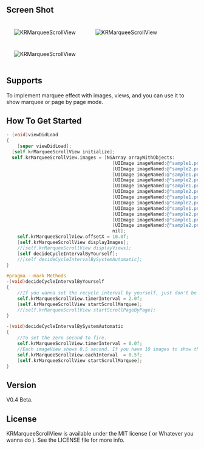## Screen Shot

<img src="https://dl.dropbox.com/u/83663874/GitHubs/KRMarqueeScrollView-1.png" alt="KRMarqueeScrollView" title="KRMarqueeScrollView" style="margin: 20px;" class="center" /> &nbsp;
<img src="https://dl.dropbox.com/u/83663874/GitHubs/KRMarqueeScrollView-2.png" alt="KRMarqueeScrollView" title="KRMarqueeScrollView" style="margin: 20px;" class="center" /> &nbsp;
<img src="https://dl.dropbox.com/u/83663874/GitHubs/KRMarqueeScrollView-3.png" alt="KRMarqueeScrollView" title="KRMarqueeScrollView" style="margin: 20px;" class="center" /> &nbsp;

## Supports

To implement marquee effect with images, views, and you can use it to show marquee or page by page mode.

## How To Get Started

``` objective-c
- (void)viewDidLoad
{
    [super viewDidLoad];
  [self.krMarqueeScrollView initialize];
  self.krMarqueeScrollView.images = [NSArray arrayWithObjects:
                                       [UIImage imageNamed:@"sample1.png"],
                                       [UIImage imageNamed:@"sample2.png"],
                                       [UIImage imageNamed:@"sample1.png"],
                                       [UIImage imageNamed:@"sample2.png"],
                                       [UIImage imageNamed:@"sample1.png"],
                                       [UIImage imageNamed:@"sample2.png"],
                                       [UIImage imageNamed:@"sample1.png"],
                                       [UIImage imageNamed:@"sample2.png"],
                                       [UIImage imageNamed:@"sample1.png"],
                                       [UIImage imageNamed:@"sample2.png"],
                                       [UIImage imageNamed:@"sample1.png"],
                                       [UIImage imageNamed:@"sample2.png"],
                                       nil];
    self.krMarqueeScrollView.offsetX = 10.0f;
    [self.krMarqueeScrollView displayImages];
    //[self.krMarqueeScrollView displayViews];
    [self decideCycleIntervalByYourself];
    //[self decideCycleIntervalBySystemAutomatic];
}

#pragma --mark Methods
-(void)decideCycleIntervalByYourself
{
    //If you wanna set the recycle interval by yourself, just don't be zero second that will be fired.
    self.krMarqueeScrollView.timerInterval = 2.0f;
    [self.krMarqueeScrollView startScrollMarquee];
    //[self.krMarqueeScrollView startScrollPageByPage];
}

-(void)decideCycleIntervalBySystemAutomatic
{
    //To set the zero second to fire.
    self.krMarqueeScrollView.timerInterval = 0.0f;
    //Each imageView shows 0.5 second. If you have 10 images to show that it will be duration at 10 * 0.5 = 5 seconds.
    self.krMarqueeScrollView.eachInterval  = 0.5f;
    [self.krMarqueeScrollView startScrollMarquee];
}
```

## Version

V0.4 Beta.

## License

KRMarqueeScrollView is available under the MIT license ( or Whatever you wanna do ). See the LICENSE file for more info.
